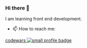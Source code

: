 ### Hi there 👋

 I am learning front end development.

- 📫 How to reach me: 

[codewars ![small](https://user-images.githubusercontent.com/35960689/169033641-46317a16-acfe-49c7-a205-098857a5e0f0.svg)
profile badge](https://www.codewars.com/users/KotenkoNata/badges/small)
<!--
**KotenkoNata/KotenkoNata** is a ✨ _special_ ✨ repository because its `README.md` (this file) appears on your GitHub profile.

Here are some ideas to get you started:

- 🔭 I’m currently working on ...
- 🌱 I’m currently learning ...
- 👯 I’m looking to collaborate on ...
- 🤔 I’m looking for help with ...
- 💬 Ask me about ...
- 📫 How to reach me: ...
- 😄 Pronouns: ...
- ⚡ Fun fact: ...
-->
